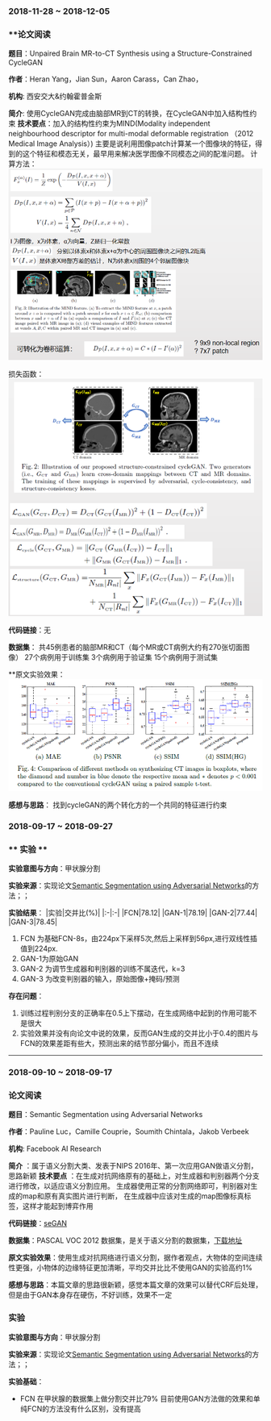 ### 2018-11-28 ~ 2018-12-05

### **论文阅读

**题目**：Unpaired Brain MR-to-CT Synthesis using a Structure-Constrained CycleGAN

**作者**：Heran Yang，Jian Sun，Aaron Carass，Can Zhao，

**机构**: 西安交大&约翰霍普金斯

**简介**: 使用CycleGAN完成由脑部MR到CT的转换，在CycleGAN中加入结构性约束
**技术要点**：加入的结构性约束为MIND(Modality independent neighbourhood descriptor for multi-modal deformable registration （2012 Medical Image Analysis）)
主要是说利用图像patch计算某一个图像块的特征，得到的这个特征和模态无关，最早用来解决医学图像不同模态之间的配准问题。
计算方法： 
![cycle](./img/StructureConstrainedCycleGAN/0.png)

损失函数：
![cycle](./img/StructureConstrainedCycleGAN/1.png)

**代码链接**：无

**数据集**： 共45例患者的脑部MR和CT（每个MR或CT病例大约有270张切面图像）
27个病例用于训练集
3个病例用于验证集
15个病例用于测试集



**原文实验效果：
![cycle](./img/StructureConstrainedCycleGAN/2.png)

**感想与思路**：
找到cycleGAN的两个转化方的一个共同的特征进行约束

### 2018-09-17 ~ 2018-09-27
###  ** 实验 ** 

**实验意图与方向**：甲状腺分割

**实验来源**：实现论文[Semantic Segmentation using Adversarial Networks](https://arxiv.org/abs/1611.08408v1)的方法；；
	
**实验结果**：
|实验|交并比(%)|
|:-|:-|
|FCN|78.12|
|GAN-1|78.19|
|GAN-2|77.44|
|GAN-3|78.45|

1.  FCN 为基础FCN-8s，由224px下采样5次,然后上采样到56px,进行双线性插值到224px.
2.  GAN-1为原始GAN
3.  GAN-2 为调节生成器和判别器的训练不属迭代，k=3
4. GAN-3 为改变判别器的输入，原始图像+掩码/预测

**存在问题**：

1. 训练过程判别分支的正确率在0.5上下摆动，在生成网络中起到的作用可能不是很大
2. 实验效果并没有向论文中说的效果，反而GAN生成的交并比小于0.4的图片与FCN的效果差距有些大，预测出来的结节部分偏小，而且不连续

---
### 2018-09-10 ~ 2018-09-17

### **论文阅读**

**题目**：Semantic Segmentation using Adversarial Networks

**作者**：Pauline Luc，Camille Couprie，Soumith Chintala，Jakob Verbeek

**机构**: Facebook AI Research

**简介** ：属于语义分割大类、发表于NIPS 2016年、第一次应用GAN做语义分割，思路新颖
**技术要点** ：在生成对抗网络原有的基础上，对生成器和判别器两个分支进行修改，以适应语义分割应用。
               生成器使用正常的分割网络即可，判别器对生成的map和原有真实图片进行判断，
			   在生成器中应该对生成的map图像标真标签，这样才能起到博弈作用

**代码链接**：[seGAN](https://github.com/oyam/Semantic-Segmentation-using-Adversarial-Networks)

**数据集**：PASCAL VOC 2012 数据集，是关于语义分割的数据集，[下载地址](http://host.robots.ox.ac.uk/pascal/VOC/voc2012/index.html)

**原文实验效果**：使用生成对抗网络进行语义分割，据作者观点，大物体的空间连续性更强，小物体的边缘特征更加清晰，平均交并比比不使用GAN的实验高约1%

**感想与思路**：本篇文章的思路很新颖，感觉本篇文章的效果可以替代CRF后处理，但是由于GAN本身存在硬伤，不好训练，效果不一定



###  **实验** 

**实验意图与方向**：甲状腺分割

**实验来源**：实现论文[Semantic Segmentation using Adversarial Networks](https://arxiv.org/abs/1611.08408v1)的方法；；
	

**实验基础**：

- FCN 在甲状腺的数据集上做分割交并比79%
  目前使用GAN方法做的效果和单纯FCN的方法没有什么区别，没有提高


  [1]: https://github.com/shenhongqian/GAN/blob/master/paper/img/StructureConstrainedCycleGAN/0.png
